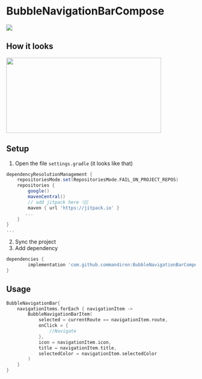 # BubbleNavigationBarCompose

[![](https://jitpack.io/v/commandiron/BubbleNavigationBarCompose.svg)](https://jitpack.io/#commandiron/BubbleNavigationBarCompose)

## How it looks

<img src="https://user-images.githubusercontent.com/50905347/178169979-f8958c33-680d-4a36-bc2e-4123e63f031b.gif" width="412" height="200">

## Setup
1. Open the file `settings.gradle` (it looks like that)
```groovy
dependencyResolutionManagement {
    repositoriesMode.set(RepositoriesMode.FAIL_ON_PROJECT_REPOS)
    repositories {
        google()
        mavenCentral()
        // add jitpack here 👇🏽
        maven { url 'https://jitpack.io' }
       ...
    }
} 
...
```
2. Sync the project
3. Add dependency
```groovy
dependencies {
        implementation 'com.github.commandiron:BubbleNavigationBarCompose:1.0.1'
}
```

## Usage
```kotlin  
BubbleNavigationBar{
    navigationItems.forEach { navigationItem ->
        BubbleNavigationBarItem(
            selected = currentRoute == navigationItem.route,
            onClick = {
                //Navigate
            },
            icon = navigationItem.icon,
            title = navigationItem.title,
            selectedColor = navigationItem.selectedColor
        )
    }
}
```
